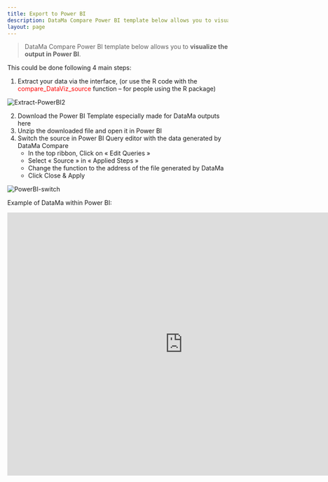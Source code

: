 ```yaml
---
title: Export to Power BI
description: DataMa Compare Power BI template below allows you to visualize the output in Power BI.
layout: page
---
```


> DataMa Compare Power BI template below allows you to **visualize the output in Power BI**.

This could be done following 4 main steps:

1. Extract your data via the interface, (or use the R code with the <span style="color:red"> compare_DataViz_source </span> function – for people using the R package)


![Extract-PowerBI2]({{site.url}}/{{site.baseurl}}/core_app/header/export_results/images/Extract-PowerBI-Compare_GIF2.gif)

2. Download the Power BI Template especially made for DataMa outputs here
3. Unzip the downloaded file and open it in Power BI
4. Switch the source in Power BI Query editor with the data generated by DataMa Compare
    * In the top ribbon, Click on « Edit Queries »
    * Select « Source » in « Applied Steps »
    * Change the function to the address of the file generated by DataMa
    * Click Close & Apply

![PowerBI-switch]({{site.url}}/{{site.baseurl}}/core_app/header/export_results/images/PowerBI-switch-source.gif)

Example of DataMa within Power BI:

<iframe src="https://app.powerbi.com/view?r=eyJrIjoiN2RiNzI2NzUtN2ZmNy00YzMzLWJiNDAtNGJkMjQ0ZDYyMTEzIiwidCI6ImM1NWZkMTIzLWRjZGQtNGEyNS04NzBiLTFiZmM4ZGI2MzAxMyIsImMiOjh9" width="800" height="600" frameborder="0" allowfullscreen="allowfullscreen"></iframe>
